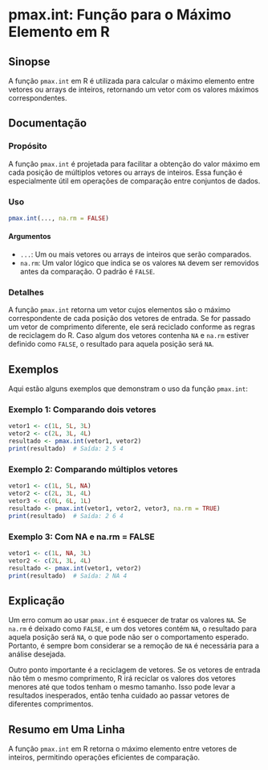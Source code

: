<!--
Meta Description: # pmax.int: Função para o Máximo Elemento em R ## Sinopse A função `pmax.int` em R é utilizada para calcular o máximo elemento entre vetores ou arrays...
Meta Keywords: vetores, pmax, int, resultado, função
-->

# pmax.int: Função para o Máximo Elemento em R

## Sinopse
A função `pmax.int` em R é utilizada para calcular o máximo elemento entre vetores ou arrays de inteiros, retornando um vetor com os valores máximos correspondentes.

## Documentação
### Propósito
A função `pmax.int` é projetada para facilitar a obtenção do valor máximo em cada posição de múltiplos vetores ou arrays de inteiros. Essa função é especialmente útil em operações de comparação entre conjuntos de dados.

### Uso
```R
pmax.int(..., na.rm = FALSE)
```

#### Argumentos
- `...`: Um ou mais vetores ou arrays de inteiros que serão comparados.
- `na.rm`: Um valor lógico que indica se os valores `NA` devem ser removidos antes da comparação. O padrão é `FALSE`.

### Detalhes
A função `pmax.int` retorna um vetor cujos elementos são o máximo correspondente de cada posição dos vetores de entrada. Se for passado um vetor de comprimento diferente, ele será reciclado conforme as regras de reciclagem do R. Caso algum dos vetores contenha `NA` e `na.rm` estiver definido como `FALSE`, o resultado para aquela posição será `NA`.

## Exemplos
Aqui estão alguns exemplos que demonstram o uso da função `pmax.int`:

### Exemplo 1: Comparando dois vetores
```R
vetor1 <- c(1L, 5L, 3L)
vetor2 <- c(2L, 3L, 4L)
resultado <- pmax.int(vetor1, vetor2)
print(resultado)  # Saída: 2 5 4
```

### Exemplo 2: Comparando múltiplos vetores
```R
vetor1 <- c(1L, 5L, NA)
vetor2 <- c(2L, 3L, 4L)
vetor3 <- c(0L, 6L, 1L)
resultado <- pmax.int(vetor1, vetor2, vetor3, na.rm = TRUE)
print(resultado)  # Saída: 2 6 4
```

### Exemplo 3: Com NA e na.rm = FALSE
```R
vetor1 <- c(1L, NA, 3L)
vetor2 <- c(2L, 3L, 4L)
resultado <- pmax.int(vetor1, vetor2)
print(resultado)  # Saída: 2 NA 4
```

## Explicação
Um erro comum ao usar `pmax.int` é esquecer de tratar os valores `NA`. Se `na.rm` é deixado como `FALSE`, e um dos vetores contém `NA`, o resultado para aquela posição será `NA`, o que pode não ser o comportamento esperado. Portanto, é sempre bom considerar se a remoção de `NA` é necessária para a análise desejada.

Outro ponto importante é a reciclagem de vetores. Se os vetores de entrada não têm o mesmo comprimento, R irá reciclar os valores dos vetores menores até que todos tenham o mesmo tamanho. Isso pode levar a resultados inesperados, então tenha cuidado ao passar vetores de diferentes comprimentos.

## Resumo em Uma Linha
A função `pmax.int` em R retorna o máximo elemento entre vetores de inteiros, permitindo operações eficientes de comparação.